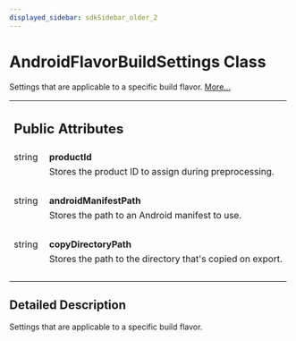 ```yaml
---
displayed_sidebar: sdkSidebar_older_2
---
```

# AndroidFlavorBuildSettings Class 

<div class="contents">Settings that are applicable to a specific build flavor.    <a href="class_b_f_g_s_d_k_1_1_android_flavor_build_settings.html#details">More...</a><table class="memberdecls"><tr class="heading"><td colspan="2"><h2 class="groupheader"><a id="pub-attribs" name="pub-attribs"></a> Public Attributes</h2></td></tr><tr class="memitem:a003e5f4d30b4e74dcd71efb47e9f75ec"><td class="memItemLeft" align="right" valign="top"><a id="a003e5f4d30b4e74dcd71efb47e9f75ec" name="a003e5f4d30b4e74dcd71efb47e9f75ec"></a> string&#160;</td><td class="memItemRight" valign="bottom"><b>productId</b></td></tr><tr class="memdesc:a003e5f4d30b4e74dcd71efb47e9f75ec"><td class="mdescLeft">&#160;</td><td class="mdescRight">Stores the product ID to assign during preprocessing. <br /></td></tr><tr class="separator:a003e5f4d30b4e74dcd71efb47e9f75ec"><td class="memSeparator" colspan="2">&#160;</td></tr><tr class="memitem:adb749cd92751b68596cf2a23eb530fa7"><td class="memItemLeft" align="right" valign="top"><a id="adb749cd92751b68596cf2a23eb530fa7" name="adb749cd92751b68596cf2a23eb530fa7"></a> string&#160;</td><td class="memItemRight" valign="bottom"><b>androidManifestPath</b></td></tr><tr class="memdesc:adb749cd92751b68596cf2a23eb530fa7"><td class="mdescLeft">&#160;</td><td class="mdescRight">Stores the path to an Android manifest to use. <br /></td></tr><tr class="separator:adb749cd92751b68596cf2a23eb530fa7"><td class="memSeparator" colspan="2">&#160;</td></tr><tr class="memitem:a4804a7ffc08274a33d5b1916960ee4fd"><td class="memItemLeft" align="right" valign="top"><a id="a4804a7ffc08274a33d5b1916960ee4fd" name="a4804a7ffc08274a33d5b1916960ee4fd"></a> string&#160;</td><td class="memItemRight" valign="bottom"><b>copyDirectoryPath</b></td></tr><tr class="memdesc:a4804a7ffc08274a33d5b1916960ee4fd"><td class="mdescLeft">&#160;</td><td class="mdescRight">Stores the path to the directory that's copied on export. <br /></td></tr><tr class="separator:a4804a7ffc08274a33d5b1916960ee4fd"><td class="memSeparator" colspan="2">&#160;</td></tr></table><a name="details" id="details"></a><h2 class="groupheader">Detailed Description</h2><div class="textblock">Settings that are applicable to a specific build flavor. </div></div> 
